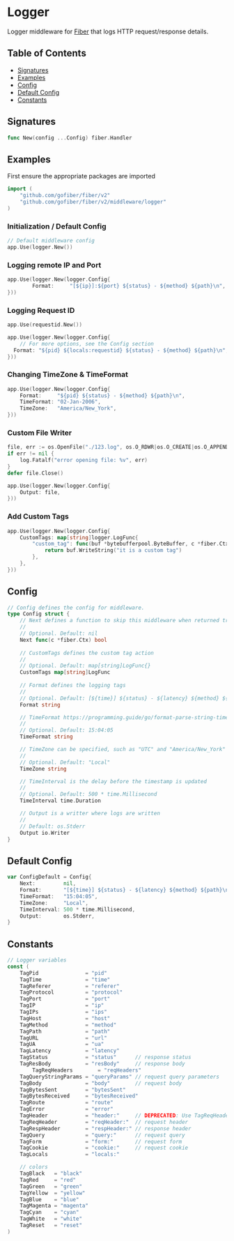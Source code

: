 # Logger

Logger middleware for [Fiber](https://github.com/gofiber/fiber) that logs HTTP request/response details.

## Table of Contents

* [Signatures](logger.md#signatures)
* [Examples](logger.md#examples)
* [Config](logger.md#config)
* [Default Config](logger.md#default-config)
* [Constants](logger.md#constants)

## Signatures

```go
func New(config ...Config) fiber.Handler
```

## Examples

First ensure the appropriate packages are imported

```go
import (
    "github.com/gofiber/fiber/v2"
    "github.com/gofiber/fiber/v2/middleware/logger"
)
```

### **Initialization / Default Config**

```go
// Default middleware config
app.Use(logger.New())
```

### **Logging remote IP and Port**

```go
app.Use(logger.New(logger.Config{
        Format:     "[${ip}]:${port} ${status} - ${method} ${path}\n",
}))
```

### Logging Request ID
```go
app.Use(requestid.New())

app.Use(logger.New(logger.Config{
    // For more options, see the Config section
  Format: "${pid} ${locals:requestid} ${status} - ${method} ${path}\n",
}))
```

### **Changing TimeZone & TimeFormat**

```go
app.Use(logger.New(logger.Config{
    Format:     "${pid} ${status} - ${method} ${path}\n",
    TimeFormat: "02-Jan-2006",
    TimeZone:   "America/New_York",
}))
```

### **Custom File Writer**

```go
file, err := os.OpenFile("./123.log", os.O_RDWR|os.O_CREATE|os.O_APPEND, 0666)
if err != nil {
    log.Fatalf("error opening file: %v", err)
}
defer file.Close()

app.Use(logger.New(logger.Config{
    Output: file,
}))
```
### **Add Custom Tags**
```go
app.Use(logger.New(logger.Config{
	CustomTags: map[string]logger.LogFunc{
		"custom_tag": func(buf *bytebufferpool.ByteBuffer, c *fiber.Ctx, w io.Writer, tag string) (int, error) {
			return buf.WriteString("it is a custom tag")
		},
	},
}))
```

## Config

```go
// Config defines the config for middleware.
type Config struct {
    // Next defines a function to skip this middleware when returned true.
    //
    // Optional. Default: nil
    Next func(c *fiber.Ctx) bool
	
    // CustomTags defines the custom tag action
    //
    // Optional. Default: map[string]LogFunc{}
    CustomTags map[string]LogFunc
	
    // Format defines the logging tags
    //
    // Optional. Default: [${time}] ${status} - ${latency} ${method} ${path}\n
    Format string

    // TimeFormat https://programming.guide/go/format-parse-string-time-date-example.html
    //
    // Optional. Default: 15:04:05
    TimeFormat string

    // TimeZone can be specified, such as "UTC" and "America/New_York" and "Asia/Chongqing", etc
    //
    // Optional. Default: "Local"
    TimeZone string

    // TimeInterval is the delay before the timestamp is updated
    //
    // Optional. Default: 500 * time.Millisecond
    TimeInterval time.Duration

    // Output is a writter where logs are written
    //
    // Default: os.Stderr
    Output io.Writer
}
```

## Default Config

```go
var ConfigDefault = Config{
    Next:         nil,
    Format:       "[${time}] ${status} - ${latency} ${method} ${path}\n",
    TimeFormat:   "15:04:05",
    TimeZone:     "Local",
    TimeInterval: 500 * time.Millisecond,
    Output:       os.Stderr,
}
```

## Constants

```go
// Logger variables
const (
    TagPid               = "pid"
    TagTime              = "time"
    TagReferer           = "referer"
    TagProtocol          = "protocol"
    TagPort              = "port"
    TagIP                = "ip"
    TagIPs               = "ips"
	TagHost              = "host"
	TagMethod            = "method"
	TagPath              = "path"
	TagURL               = "url"
	TagUA                = "ua"
	TagLatency           = "latency"
	TagStatus            = "status"      // response status
	TagResBody           = "resBody"     // response body
	    TagReqHeaders        = "reqHeaders"
	TagQueryStringParams = "queryParams" // request query parameters
	TagBody              = "body"        // request body
	TagBytesSent         = "bytesSent"
	TagBytesReceived     = "bytesReceived"
	TagRoute             = "route"
	TagError             = "error"
	TagHeader            = "header:"     // DEPRECATED: Use TagReqHeader instead
	TagReqHeader         = "reqHeader:"  // request header
	TagRespHeader        = "respHeader:" // response header
	TagQuery             = "query:"      // request query
	TagForm              = "form:"       // request form
	TagCookie            = "cookie:"     // request cookie
	TagLocals            = "locals:"

	// colors
	TagBlack   = "black"
	TagRed     = "red"
	TagGreen   = "green"
	TagYellow  = "yellow"
	TagBlue    = "blue"
	TagMagenta = "magenta"
	TagCyan    = "cyan"
	TagWhite   = "white"
	TagReset   = "reset"
)
```
